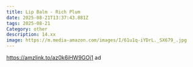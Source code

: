 ```yaml
---
title: Lip Balm - Rich Plum
date: 2025-08-21T13:37:43.881Z
tags: 2025-08-21
Category: other
description: 14.xx
image: https://m.media-amazon.com/images/I/61u1q-iYDrL._SX679_.jpg
---
```

https://amzlink.to/az0k6iHW9GOj1 ad